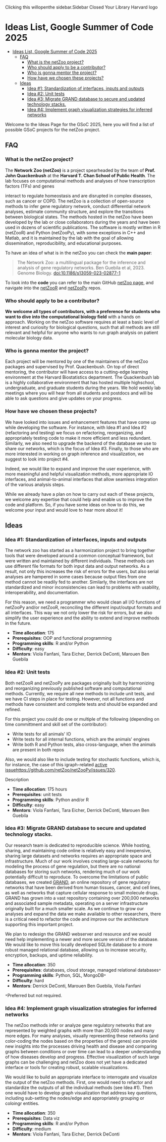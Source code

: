 Clicking this willopenthe sidebar.Sidebar Closed
Your Library Harvard logo
# Ideas List, Google Summer of Code 2025 


- [Ideas List, Google Summer of Code 2025](#ideas-list-google-summer-of-code-2025)
  - [FAQ](#faq)
    - [What is the netZoo project?](#what-is-the-netzoo-project)
    - [Who should apply to be a contributor?](#who-should-apply-to-be-a-contributor)
    - [Who is gonna mentor the project?](#who-is-gonna-mentor-the-project)
    - [How have we chosen these projects?](#how-have-we-chosen-these-projects)
  - [Ideas](#ideas)
    - [Idea #1: Standardization of interfaces, inputs and outputs](#idea-1-standardization-of-interfaces-inputs-and-outputs)
    - [Idea #2: Unit tests](#idea-2-unit-tests)
    - [Idea #3: Migrate GRAND database to secure and updated technology stacks.](#idea-3-migrate-grand-database-to-secure-and-updated-technology-stacks)
    - [Idea #4: Implement graph visualization strategies for inferred networks](#idea-4-implement-graph-visualization-strategies-for-inferred-networks)

Welcome to the Ideas Page for the GSoC 2025, here you will find a list of possible GSoC projects for the netZoo project.

## FAQ

### What is the netZoo project?



The **Network Zoo (netZoo)** is a project spearheaded by the team of **Prof. John Quackenbush** at the **Harvard T. Chan School of
Public Health**.  The lab focuses on computational methods and analyses of how transcription factors (TFs) and genes

interact to regulate homeostasis and are disrupted in complex diseases, such as cancer or COPD. The netZoo is a
collection of open-source methods to infer gene regulatory network, conduct differential network analyses, estimate
community structure, and explore the transitions between biological states. The methods hosted in the netZoo have been
developed by the lab or close collaborators during the years and have been used in dozens of scientific publications.
The software is mostly written in R (netZooR) and Python  (netZooPy), with some exceptions in C++ and Matlab, and 
it is maintained by the lab with the goal of allowing dissemination, reproducibility, and educational purposes.

To have an idea of what is in the netZoo you can check the **main paper**: 
> The Network Zoo: a multilingual package for the inference and analysis of gene regulatory networks. Ben Guebila et al, 2023. Genome Biology. [doi:10.1186/s13059-023-02877-1](https://genomebiology.biomedcentral.com/articles/10.1186/s13059-023-02877-1)

To look into the **code** you can refer to the main GitHub [netZoo page](https://github.com/netZoo), and navigate into the
[netZooR](https://github.com/netZoo/netZooR) and [netZooPy](https://github.com/netZoo/netZooPy) repos.

### Who should apply to be a contributor?

**We welcome all types of contributors, with a preference for students who want to dive into the computational biology
field** with a hands on approach. Working on the netZoo software requires 
at least a basic level of interest and curiosity for biological questions, such that all methods are still relevant 
and helpful for anyone who wants to run graph analysis on patient molecular biology data.

### Who is gonna mentor the project?

Each project will be mentored by one of the maintainers of the netZoo packages and supervised by Prof. Quackenbush.
On top of direct mentoring, the contributor will have access to a cutting-edge learning environment at the Harvard 
Biostatistics department. The Quackenbush lab is a highly collaborative environment that has hosted multiple highschool, undergraduate, and
graduate students during the years. We hold weekly lab meetings where you will hear from all students and postdocs and
will be able to ask questions and give updates on your progress.

### How have we chosen these projects?

We have looked into issues and enhancement features that have come up while developing the software. For instance, with
Idea #1 and Idea #2 (refactoring and testing)
we focus on refactoring, reorganizing, and appropriately testing code 
to make it more efficient and less redundant. Similarly, we also need to upgrade the backend of the database we use to
share our networks, which is the focus of Idea #3.
Finally, to those who are more interested in working on graph inference and visualization, we suggest to look into 
project #4. 

Indeed, we would like to expand and improve the user experience, with more meaningful and helpful 
visualization methods, more appropriate IO interfaces, and animal-to-animal interfaces that allow seamless integration
of the various analysis steps.

While we already have a plan on how to carry out each of these projects, we welcome any expertise that could
help and enable us to improve the code and platform. So, if you have some ideas on how to do this, we welcome your input
and would love to hear more about it!

## Ideas

### Idea #1: Standardization of interfaces, inputs and outputs

The network zoo has started as a harmonization project to bring together tools that were developed around a common
conceptual framework, but were written and maintained by different individuals. These methods can use
different file formats for both input data and output networks. As a result, not only this increases the risk of errors
for the users, but also serial analyses are hampered in some cases because output files from one method cannot be readily fed to
another. Similarly, the interfaces are not standardized and minor inconsistencies can lead to problems with usability,
interoperability, and documentation.

For this reason, we need a programmer who would clean all I/O functions of netZooPy and/or netZooR, reconciling the
different input/output formats and all interfaces. This way we not only lower the risk for errors, but we also simplify
the user experience and the ability to extend and improve methods in the future.

- **Time allocation**: 175 
- **Prerequisites**: OOP and functional programming
- **Programming skills**: R and/or Python
- **Difficulty**: easy
- **Mentors**: Viola Fanfani, Tara Eicher, Derrick DeConti, Marouen Ben Guebila


### Idea #2: Unit tests

Both netZooR and netZooPy are packages originally built by harmonizing and reorganizing previously published software
and computational methods. Currently, we require all new methods to include unit tests, and we have CI steps in place
for testing. However, not all 
functions and methods have consistent and complete tests and should be expanded and refined. 

For this project you could do one or multiple of the following
(depending on time committment and skill set of the contributor):
- Write tests for all animals' IO
- Write tests for all internal functions, which are the animals' engines
- Write both R and Python tests, also cross-language, when the animals are present in both repos

Also, we would also like to include testing for stochastic functions, which is, for instance, the case of this
igraph-related [active issue]()https://github.com/netZoo/netZooPy/issues/320.

Description

- **Time allocation**: 175 hours
- **Prerequisites**: unit tests
- **Programming skills**: Python and/or R
- **Difficulty**: easy
- **Mentors**: Viola Fanfani, Tara Eicher, Derrick DeConti, Marouen Ben Guebila

### Idea #3: Migrate GRAND database to secure and updated technology stacks.

Our research team is dedicated to reproducible science. While hosting, sharing, and maintaining code online is
relatively easy and inexpensive, sharing large datasets and networks requires an appropriate space and infrastructure.
Much of our work involves creating large-scale networks for modeling the process of gene regulation, but there are no
national databases for storing such networks, rendering much of our work potentially difficult to reproduce. To overcome
the limitations of public databases, we created [GRAND](https://grand.networkmedicine.org/), an online repository of
gene regulatory networks that have been derived from human tissues, cancer, and cell lines, as well as networks that
capture cellular response to small molecule drugs. GRAND has grown into a vast repository containing over 200,000
networks and associated sample metadata, operating on a server infrastructure originally built for a much smaller scale.
As we continue to grow our analyses and expand the data we make available to other researchers, there is a critical need
to refactor the code and improve our the architecture supporting this important project.

We plan to redesign the GRAND webserver and resource and we would need help implementing a newer and more secure version of the database. We would like to move this locally developed SQLite database to a more robust managed relational database, allowing us to increase security, encryption, backups, and uptime reliability.

- **Time allocation**: 350
- **Prerequisites**: databases, cloud storage, managed relational databases`*`
- **Programming skills**: Python, SQL, MongoDB`*`
- **Difficulty**: hard
- **Mentors**: Derrick DeConti, Marouen Ben Guebila, Viola Fanfani

`*`Preferred but not required.


### Idea #4: Implement graph visualization strategies for inferred networks

The netZoo methods infer or analyze gene regulatory networks that are represented by weighted graphs with more than 20,000 nodes and many more edges. For many analyses, visually representing these networks (and color-coding the nodes based on the properties of the genes) can provide new insights into the processes driving health and disease and comparing graphs between conditions or over time can lead to a deeper understanding of how diseases develop and progress.  Effective visualization of such large graphs can be challenging and netZoo does not yet have a dedicated interface or tools for creating robust, scalable visualizations. 

We would like to build an appropriate interface to interrogate and visualize the output of the netZoo methods. First, one would need to refactor and standardize the outputs of all the individual methods (see Idea #1). Then one would have to develop graph visualization that address key questions, including sub-setting the nodes/edge and appropriately grouping or coloingr entities.

- **Time allocation**: 350 
- **Prerequisites**: Data viz
- **Programming skills**: R and/or Python
- **Difficulty**: medium
- **Mentors**: Viola Fanfani, Tara Eicher, Derrick DeConti


<!-- 
Brief descriptions of projects that can be completed in ~90 hour, ~175 hours or ~350 hours of your GSoC contributor’s time (and labeled appropriately).
For each project, a list of prerequisites, description of programming skills needed and estimation of difficulty level (easy, medium, hard).
If your organization plans to focus on mostly student level potential GSoC contributors for all projects that is fine, but please state it explicitly on your Ideas Page. Or if a given project idea is geared more toward a student level or a more advanced developer please state it clearly in the project idea so there is no confusion for applicants.
A list of potential mentors.
It must NOT be a link to your bug tracker. -->

